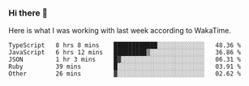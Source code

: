 ### Hi there 👋

Here is what I was working with last week according to WakaTime. 
<!--START_SECTION:waka-->

```text
TypeScript   8 hrs 8 mins    ████████████░░░░░░░░░░░░░   48.36 %
JavaScript   6 hrs 12 mins   █████████▒░░░░░░░░░░░░░░░   36.86 %
JSON         1 hr 3 mins     █▓░░░░░░░░░░░░░░░░░░░░░░░   06.31 %
Ruby         39 mins         █░░░░░░░░░░░░░░░░░░░░░░░░   03.91 %
Other        26 mins         ▓░░░░░░░░░░░░░░░░░░░░░░░░   02.62 %
```

<!--END_SECTION:waka-->

<!--
**keithort/keithort** is a ✨ _special_ ✨ repository because its `README.md` (this file) appears on your GitHub profile.

Here are some ideas to get you started:

- 🔭 I’m currently working on ...
- 🌱 I’m currently learning ...
- 👯 I’m looking to collaborate on ...
- 🤔 I’m looking for help with ...
- 💬 Ask me about ...
- 📫 How to reach me: ...
- 😄 Pronouns: ...
- ⚡ Fun fact: ...
-->
